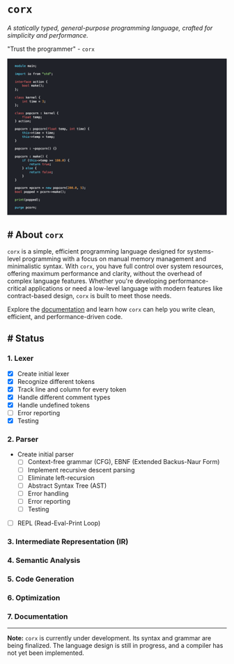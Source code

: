 # `corx`
*A statically typed, general-purpose programming language, crafted for simplicity and performance.*

"Trust the programmer" - `corx`

![corx programming language](./corx-lang.png)

## # About `corx`
 `corx` is a simple, efficient programming language designed for systems-level programming with a focus on manual memory management and minimalistic syntax. With `corx`, you have full control over system resources, offering maximum performance and clarity, without the overhead of complex language features. Whether you're developing performance-critical applications or need a low-level language with modern features like contract-based design, `corx` is built to meet those needs.

Explore the [documentation](https://sajibsrs.github.io/corx-lang/) and learn how `corx` can help you write clean, efficient, and performance-driven code.

## # Status
### 1. Lexer
- [x] Create initial lexer
- [x] Recognize different tokens
- [x] Track line and column for every token
- [x] Handle different comment types
- [x] Handle undefined tokens
- [ ] Error reporting
- [x] Testing

### 2. Parser
- Create initial parser
    - [ ] Context-free grammar (CFG), EBNF (Extended Backus-Naur Form)
    - [ ] Implement recursive descent parsing
    - [ ] Eliminate left-recursion
    - [ ] Abstract Syntax Tree (AST)
    - [ ] Error handling
    - [ ] Error reporting
    - [ ] Testing
- [ ] REPL (Read-Eval-Print Loop)

### 3. Intermediate Representation (IR)
### 4. Semantic Analysis
### 5. Code Generation
### 6. Optimization
### 7. Documentation

---
**Note:** `corx` is currently under development. Its syntax and grammar are being finalized. The language design is still in progress, and a compiler has not yet been implemented.

